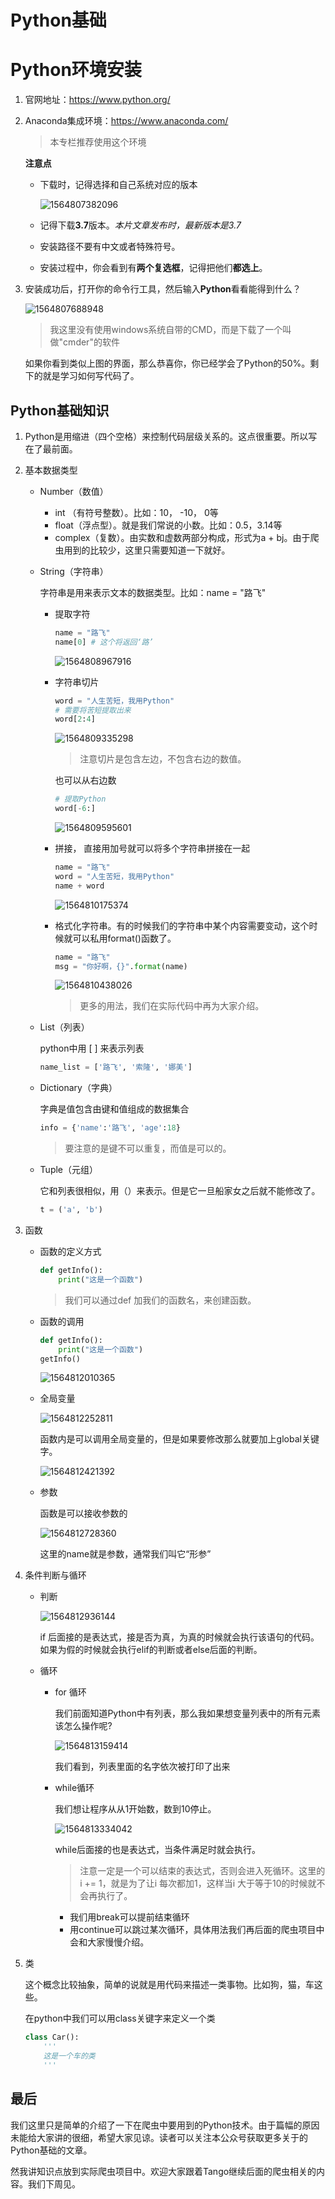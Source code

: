 # Python基础

# Python环境安装

1. 官网地址：https://www.python.org/

2. Anaconda集成环境：https://www.anaconda.com/

   > 本专栏推荐使用这个环境

   **注意点**

   - 下载时，记得选择和自己系统对应的版本

     ![1564807382096](https://github.com/ai-union/PythonSpyder/blob/master/img/1564807382096.png?raw=true)

   - 记得下载**3.7**版本。*本片文章发布时，最新版本是3.7*

   - 安装路径不要有中文或者特殊符号。

   - 安装过程中，你会看到有**两个复选框**，记得把他们**都选上**。

3. 安装成功后，打开你的命令行工具，然后输入**Python**看看能得到什么？

   ![1564807688948](C:\Users\baohu\AppData\Roaming\Typora\typora-user-images\1564807688948.png?raw=true)

   

   > 我这里没有使用windows系统自带的CMD，而是下载了一个叫做"cmder"的软件

   如果你看到类似上图的界面，那么恭喜你，你已经学会了Python的50%。剩下的就是学习如何写代码了。

## Python基础知识

1. Python是用缩进（四个空格）来控制代码层级关系的。这点很重要。所以写在了最前面。

2. 基本数据类型

   - Number（数值）

     - int （有符号整数）。比如：10， -10， 0等
     - float（浮点型）。就是我们常说的小数。比如：0.5，3.14等
     - complex（复数）。由实数和虚数两部分构成，形式为a + bj。由于爬虫用到的比较少，这里只需要知道一下就好。

   - String（字符串）

     字符串是用来表示文本的数据类型。比如：name = "路飞"

     - 提取字符

       ```python
       name = "路飞"
       name[0] # 这个将返回‘路’
       ```

       ![1564808967916](C:\Users\baohu\AppData\Roaming\Typora\typora-user-images\1564808967916.png?raw=true)

     - 字符串切片

       ```python
       word = "人生苦短，我用Python"
       # 需要将苦短提取出来
       word[2:4]
       ```

       ![1564809335298](C:\Users\baohu\AppData\Roaming\Typora\typora-user-images\1564809335298.png?raw=true)

       > 注意切片是包含左边，不包含右边的数值。

       也可以从右边数

       ```python
       # 提取Python
       word[-6:]
       ```

       ![1564809595601](C:\Users\baohu\AppData\Roaming\Typora\typora-user-images\1564809595601.png?raw=true)

     - 拼接， 直接用加号就可以将多个字符串拼接在一起

       ```python
       name = "路飞"
       word = "人生苦短，我用Python"
       name + word
       ```

       ![1564810175374](C:\Users\baohu\AppData\Roaming\Typora\typora-user-images\1564810175374.png?raw=true)

     - 格式化字符串。有的时候我们的字符串中某个内容需要变动，这个时候就可以私用format()函数了。

       ```python
       name = "路飞"
       msg = "你好啊，{}".format(name)
       ```

       ![1564810438026](C:\Users\baohu\AppData\Roaming\Typora\typora-user-images\1564810438026.png?raw=true)

       > 更多的用法，我们在实际代码中再为大家介绍。

   - List（列表）

     python中用 [ ] 来表示列表

     ```python
     name_list = ['路飞', '索隆', '娜美']
     ```

   - Dictionary（字典）

     字典是值包含由键和值组成的数据集合

     ```python
     info = {'name':'路飞', 'age':18}
     ```

     > 要注意的是键不可以重复，而值是可以的。

   - Tuple（元组）

     它和列表很相似，用（）来表示。但是它一旦船家女之后就不能修改了。

     ```python
     t = ('a', 'b')
     ```

3. 函数

   - 函数的定义方式

     ```python
     def getInfo():
         print("这是一个函数")
     ```

     > 我们可以通过def 加我们的函数名，来创建函数。

   - 函数的调用

     ```python
     def getInfo():
         print("这是一个函数")
     getInfo()
     ```

     ![1564812010365](C:\Users\baohu\AppData\Roaming\Typora\typora-user-images\1564812010365.png?raw=true)

   - 全局变量

     ![1564812252811](C:\Users\baohu\AppData\Roaming\Typora\typora-user-images\1564812252811.png?raw=true)

     函数内是可以调用全局变量的，但是如果要修改那么就要加上global关键字。

     ![1564812421392](C:\Users\baohu\AppData\Roaming\Typora\typora-user-images\1564812421392.png?raw=true)

   - 参数

     函数是可以接收参数的

     ![1564812728360](C:\Users\baohu\AppData\Roaming\Typora\typora-user-images\1564812728360.png?raw=true)

     这里的name就是参数，通常我们叫它“形参”

4. 条件判断与循环

   - 判断

     ![1564812936144](C:\Users\baohu\AppData\Roaming\Typora\typora-user-images\1564812936144.png?raw=true)

     if 后面接的是表达式，接是否为真，为真的时候就会执行该语句的代码。如果为假的时候就会执行elif的判断或者else后面的判断。

   - 循环

     - for 循环

       我们前面知道Python中有列表，那么我如果想变量列表中的所有元素该怎么操作呢?

       ![1564813159414](C:\Users\baohu\AppData\Roaming\Typora\typora-user-images\1564813159414.png?raw=true)

       我们看到，列表里面的名字依次被打印了出来

     - while循环

       我们想让程序从从1开始数，数到10停止。

       ![1564813334042](C:\Users\baohu\AppData\Roaming\Typora\typora-user-images\1564813334042.png?raw=true)

       while后面接的也是表达式，当条件满足时就会执行。

       > 注意一定是一个可以结束的表达式，否则会进入死循环。这里的 i += 1，就是为了让i 每次都加1，这样当i 大于等于10的时候就不会再执行了。

       - 我们用break可以提前结束循环
       - 用continue可以跳过某次循环，具体用法我们再后面的爬虫项目中会和大家慢慢介绍。

5. 类

   这个概念比较抽象，简单的说就是用代码来描述一类事物。比如狗，猫，车这些。

   在python中我们可以用class关键字来定义一个类

   ```python
   class Car():
       '''
       这是一个车的类
       '''
   ```

## 最后

我们这里只是简单的介绍了一下在爬虫中要用到的Python技术。由于篇幅的原因未能给大家讲的很细，希望大家见谅。读者可以关注本公众号获取更多关于的Python基础的文章。

然我讲知识点放到实际爬虫项目中。欢迎大家跟着Tango继续后面的爬虫相关的内容。我们下周见。